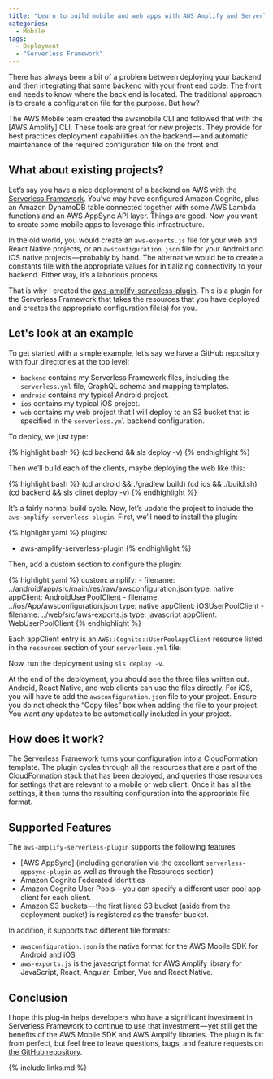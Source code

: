 ```yaml
---
title: "Learn to build mobile and web apps with AWS Amplify and Serverless Framework"
categories:
  - Mobile
tags:
  - Deployment
  - "Serverless Framework"
---
```


There has always been a bit of a problem between deploying your backend and then integrating that same backend with your front end code. The front end needs to know where the back end is located. The traditional approach is to create a configuration file for the purpose. But how?

The AWS Mobile team created the awsmobile CLI and followed that with the [AWS Amplify] CLI. These tools are great for new projects. They provide for best practices deployment capabilities on the backend — and automatic maintenance of the required configuration file on the front end.

## What about existing projects?

Let’s say you have a nice deployment of a backend on AWS with the [Serverless Framework](https://serverless.com/). You’ve may have configured Amazon Cognito, plus an Amazon DynamoDB table connected together with some AWS Lambda functions and an AWS AppSync API layer. Things are good. Now you want to create some mobile apps to leverage this infrastructure.

In the old world, you would create an `aws-exports.js` file for your web and React Native projects, or an `awsconfiguration.json` file for your Android and iOS native projects — probably by hand. The alternative would be to create a constants file with the appropriate values for initializing connectivity to your backend. Either way, it’s a laborious process.

That is why I created the [aws-amplify-serverless-plugin](https://www.npmjs.com/package/aws-amplify-serverless-plugin). This is a plugin for the Serverless Framework that takes the resources that you have deployed and creates the appropriate configuration file(s) for you.

## Let's look at an example

To get started with a simple example, let’s say we have a GitHub repository with four directories at the top level:

* `backend` contains my Serverless Framework files, including the `serverless.yml` file, GraphQL schema and mapping templates.
* `android` contains my typical Android project.
* `ios` contains my typical iOS project.
* `web` contains my web project that I will deploy to an S3 bucket that is specified in the `serverless.yml` backend configuration.

To deploy, we just type:

{% highlight bash %}
(cd backend && sls deploy -v)
{% endhighlight %}

Then we’ll build each of the clients, maybe deploying the web like this:

{% highlight bash %}
(cd android && ./gradlew build)
(cd ios && ./build.sh)
(cd backend && sls clinet deploy -v)
{% endhighlight %}

It’s a fairly normal build cycle. Now, let’s update the project to include the `aws-amplify-serverless-plugin`. First, we’ll need to install the plugin:

{% highlight yaml %}
plugins:
  - aws-amplify-serverless-plugin
{% endhighlight %}

Then, add a custom section to configure the plugin:

{% highlight yaml %}
custom:
  amplify:
    - filename: ../android/app/src/main/res/raw/awsconfiguration.json
      type: native
      appClient: AndroidUserPoolClient
    - filename: ../ios/App/awsconfiguration.json
      type: native
      appClient: iOSUserPoolClient
    - filename: ../web/src/aws-exports.js
      type: javascript
      appClient: WebUserPoolClient
{% endhighlight %}

Each appClient entry is an `AWS::Cognito::UserPoolAppClient` resource listed in the `resources` section of your `serverless.yml` file.

Now, run the deployment using `sls deploy -v`.

At the end of the deployment, you should see the three files written out. Android, React Native, and web clients can use the files directly. For iOS, you will have to add the `awsconfiguration.json` file to your project.  Ensure you do not check the “Copy files” box when adding the file to your project. You want any updates to be automatically included in your project.

## How does it work?

The Serverless Framework turns your configuration into a CloudFormation template. The plugin cycles through all the resources that are a part of the CloudFormation stack that has been deployed, and queries those resources for settings that are relevant to a mobile or web client. Once it has all the settings, it then turns the resulting configuration into the appropriate file format.

## Supported Features

The `aws-amplify-serverless-plugin` supports the following features

* [AWS AppSync] (including generation via the excellent `serverless-appsync-plugin` as well as through the Resources section)
* Amazon Cognito Federated Identities
* Amazon Cognito User Pools — you can specify a different user pool app client for each client.
* Amazon S3 buckets — the first listed S3 bucket (aside from the deployment bucket) is registered as the transfer bucket.

In addition, it supports two different file formats:

* `awsconfiguration.json` is the native format for the AWS Mobile SDK for Android and iOS
* `aws-exports.js` is the javascript format for AWS Amplify library for JavaScript, React, Angular, Ember, Vue and React Native.

## Conclusion

I hope this plug-in helps developers who have a significant investment in Serverless Framework to continue to use that investment — yet still get the benefits of the AWS Mobile SDK and AWS Amplify libraries. The plugin is far from perfect, but feel free to leave questions, bugs, and feature requests on [the GitHub repository](https://github.com/awslabs/aws-amplify-serverless-plugin).

{% include links.md %}
